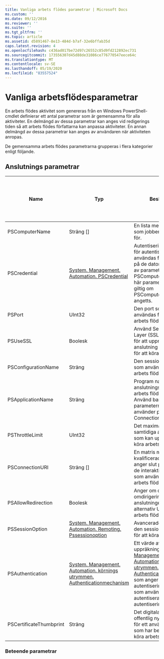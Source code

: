 ```yaml
---
title: Vanliga arbets flödes parametrar | Microsoft Docs
ms.custom: ''
ms.date: 09/12/2016
ms.reviewer: ''
ms.suite: ''
ms.tgt_pltfrm: ''
ms.topic: article
ms.assetid: d5891467-8e13-484d-b7af-32e6bffab35d
caps.latest.revision: 4
ms.openlocfilehash: c436ad017be72d97c26552c85d9fd212892ec731
ms.sourcegitcommit: 173556307d45d88de31086ce776770547eece64c
ms.translationtype: MT
ms.contentlocale: sv-SE
ms.lasthandoff: 05/19/2020
ms.locfileid: "83557524"
---
```

# <a name="common-workflow-parameters"></a>Vanliga arbetsflödesparametrar

En arbets flödes aktivitet som genereras från en Windows PowerShell-cmdlet definierar ett antal parametrar som är gemensamma för alla aktiviteter. En delmängd av dessa parametrar kan anges vid redigerings tiden så att arbets flödes författarna kan anpassa aktiviteter. En annan delmängd av dessa parametrar kan anges av användaren när aktiviteten anropas.

De gemensamma arbets flödes parametrarna grupperas i flera kategorier enligt följande.

## <a name="connectivity-parameters"></a>Anslutnings parametrar

|Name|Typ|Beskrivning|Kan anges av slutanvändaren vid körning?|Kan anges av arbets flödets författare vid redigerings tiden?|Kan anges av arbets flödets författare vid instansiering?|
|----------|----------|-----------------|-----------------------------------------------------|------------------------------------------------------------|-----------------------------------------------------------|
|PSComputerName|Sträng []|En lista med dator namn som jobben ska startas för.|Ja|Ja|Ja|
|PSCredential|[System. Management. Automation. PSCredential](/dotnet/api/System.Management.Automation.PSCredential)|Autentiseringsuppgifter för autentisering som ska användas för att logga in på de datorer som anges av parametern PSComputerName. Den här parametern är endast giltig om PSComputerName har angetts.|Ja|Ja|Ja|
|PSPort|UInt32|Den port som ska användas för att köra arbets flödet.|Ja|Ja|Ja|
|PSUseSSL|Boolesk|Använd Secure Sockets Layer (SSL)-protokollet för att upprätta en säker anslutning till fjärrdatorn för att köra arbets flödet.|Ja|Ja|Ja|
|PSConfigurationName|Sträng|Den sessionsinformation som används för att köra arbets flödet.|Ja|Ja|Ja|
|PSApplicationName|Sträng|Program namns delen av anslutnings-URI: n för arbets flödes körningen. Använd bara den här parametern när du inte använder parametern ConnectionURI.|Ja|Ja|Ja|
|PSThrottleLimit|UInt32|Det maximala antalet samtidiga anslutningar som kan upprättas för att köra arbets flödet.|Ja|TBD|Ja|
|PSConnectionURI|Sträng []|En matris med fullständigt kvalificerade URI: er som anger slut punkterna för de interaktiva sessioner som används för att köra arbets flödet.|Ja|Ja|Ja|
|PSAllowRedirection|Boolesk|Anger om du vill tillåta omdirigering av anslutningen till en alternativ URI för att köra arbets flödet.|Ja|Ja|Ja|
|PSSessionOption|[System. Management. Automation. Remoting. Pssessionoption](/dotnet/api/System.Management.Automation.Remoting.PSSessionOption)|Avancerade alternativ för den session som används för att köra arbets flödet.|Ja|Ja|Ja|
|PSAuthentication|[System. Management. Automation. körnings utrymmen. Authenticationmechanism](/dotnet/api/System.Management.Automation.Runspaces.AuthenticationMechanism)|Ett värde av uppräkningen [system. Management. Automation. körnings utrymmen. Authenticationmechanism](/dotnet/api/System.Management.Automation.Runspaces.AuthenticationMechanism) som anger den autentiseringsmekanism som används för att autentisera användarens autentiseringsuppgifter.|Ja|Ja|Ja|
|PSCertificateThumbprint|Sträng|Det digitala certifikatet för offentlig nyckel (X509) för ett användar konto som har behörighet att köra arbets flödet.|Ja|Ja|Ja|

### <a name="behavior-parameters"></a>Beteende parametrar
